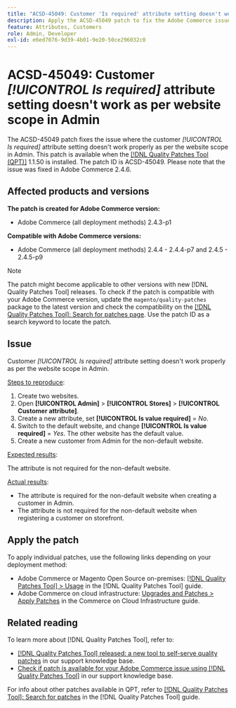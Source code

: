 ```yaml
---
title: "ACSD-45049: Customer 'Is required' attribute setting doesn't work as per website scope in Admin"
description: Apply the ACSD-45049 patch to fix the Adobe Commerce issue where customer "[!UICONTROL Is required]" attribute is not properly overridden as per the website scope in Admin.
feature: Attributes, Customers
role: Admin, Developer
exl-id: e6ed7076-9d39-4b01-9e20-50ce296032c0
---
```

# ACSD-45049: Customer *[!UICONTROL Is required]* attribute setting doesn't work as per website scope in Admin

The ACSD-45049 patch fixes the issue where the customer *[!UICONTROL Is required]* attribute setting doesn't work properly as per the website scope in Admin. This patch is available when the [[!DNL Quality Patches Tool (QPT)]](https://experienceleague.adobe.com/docs/commerce-operations/tools/quality-patches-tool/usage.html) 1.1.50 is installed. The patch ID is ACSD-45049. Please note that the issue was fixed in Adobe Commerce 2.4.6.

## Affected products and versions

**The patch is created for Adobe Commerce version:**

* Adobe Commerce (all deployment methods) 2.4.3-p1

**Compatible with Adobe Commerce versions:**

* Adobe Commerce (all deployment methods) 2.4.4 - 2.4.4-p7 and 2.4.5 - 2.4.5-p9

>[!NOTE]
>
>The patch might become applicable to other versions with new [!DNL Quality Patches Tool] releases. To check if the patch is compatible with your Adobe Commerce version, update the `magento/quality-patches` package to the latest version and check the compatibility on the [[!DNL Quality Patches Tool]: Search for patches page](https://experienceleague.adobe.com/tools/commerce-quality-patches/index.html). Use the patch ID as a search keyword to locate the patch.

## Issue

Customer *[!UICONTROL Is required]* attribute setting doesn't work properly as per the website scope in Admin.

<u>Steps to reproduce</u>:

1. Create two websites.
1. Open **[!UICONTROL Admin]** > **[!UICONTROL Stores]** > **[!UICONTROL Customer attribute]**.
1. Create a new attribute, set **[!UICONTROL Is value required]** = *No*.
1. Switch to the default website, and change **[!UICONTROL Is value required]** = *Yes*. The other website has the default value.
1. Create a new customer from Admin for the non-default website.

<u>Expected results</u>:

The attribute is not required for the non-default website.

<u>Actual results</u>:

* The attribute is required for the non-default website when creating a customer in Admin.
* The attribute is not required for the non-default website when registering a customer on storefront.

## Apply the patch

To apply individual patches, use the following links depending on your deployment method:

* Adobe Commerce or Magento Open Source on-premises: [[!DNL Quality Patches Tool] > Usage](https://experienceleague.adobe.com/docs/commerce-operations/tools/quality-patches-tool/usage.html) in the [!DNL Quality Patches Tool] guide.
* Adobe Commerce on cloud infrastructure: [Upgrades and Patches > Apply Patches](https://experienceleague.adobe.com/docs/commerce-cloud-service/user-guide/develop/upgrade/apply-patches.html) in the Commerce on Cloud Infrastructure guide.

## Related reading

To learn more about [!DNL Quality Patches Tool], refer to:

* [[!DNL Quality Patches Tool] released: a new tool to self-serve quality patches](https://experienceleague.adobe.com/en/docs/commerce-knowledge-base/kb/announcements/commerce-announcements/magento-quality-patches-released-new-tool-to-self-serve-quality-patches) in our support knowledge base.
* [Check if patch is available for your Adobe Commerce issue using [!DNL Quality Patches Tool]](/help/support-tools/patches-available-in-qpt-tool/check-patch-for-magento-issue-with-magento-quality-patches.md) in our support knowledge base.

For info about other patches available in QPT, refer to [[!DNL Quality Patches Tool]: Search for patches](https://experienceleague.adobe.com/tools/commerce-quality-patches/index.html) in the [!DNL Quality Patches Tool] guide.
